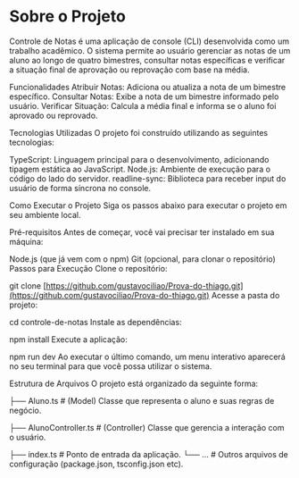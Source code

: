 # Sobre o Projeto
Controle de Notas é uma aplicação de console (CLI) desenvolvida como um trabalho acadêmico. O sistema permite ao usuário gerenciar as notas de um aluno ao longo de quatro bimestres, consultar notas específicas e verificar a situação final de aprovação ou reprovação com base na média.

Funcionalidades
Atribuir Notas: Adiciona ou atualiza a nota de um bimestre específico.
Consultar Notas: Exibe a nota de um bimestre informado pelo usuário.
Verificar Situação: Calcula a média final e informa se o aluno foi aprovado ou reprovado.

Tecnologias Utilizadas
O projeto foi construído utilizando as seguintes tecnologias:

TypeScript: Linguagem principal para o desenvolvimento, adicionando tipagem estática ao JavaScript.
Node.js: Ambiente de execução para o código do lado do servidor.
readline-sync: Biblioteca para receber input do usuário de forma síncrona no console.

Como Executar o Projeto
Siga os passos abaixo para executar o projeto em seu ambiente local.

Pré-requisitos
Antes de começar, você vai precisar ter instalado em sua máquina:

Node.js (que já vem com o npm)
Git (opcional, para clonar o repositório)
Passos para Execução
Clone o repositório:

git clone [https://github.com/gustavociliao/Prova-do-thiago.git](https://github.com/gustavociliao/Prova-do-thiago.git)
Acesse a pasta do projeto:

cd controle-de-notas
Instale as dependências:

npm install
Execute a aplicação:

npm run dev
Ao executar o último comando, um menu interativo aparecerá no seu terminal para que você possa utilizar o sistema.

Estrutura de Arquivos
O projeto está organizado da seguinte forma:

├── Aluno.ts # (Model) Classe que representa o aluno e suas regras de negócio.

├── AlunoController.ts # (Controller) Classe que gerencia a interação com o usuário.

├── index.ts # Ponto de entrada da aplicação. └── ... # Outros arquivos de configuração (package.json, tsconfig.json etc).
